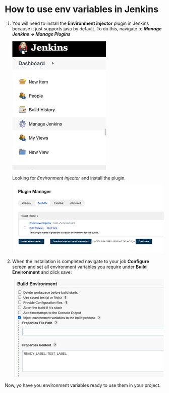 # How to use env variables in Jenkins

1. You will need to install the **Environment injector** plugin in Jenkins because it just supports java by default. ​​To do this, navigate to ***Manage Jenkins -> Manage Plugins***

    ![manage_jenkins](/images/11_manage_jenkins.png)

    Looking for *Environment injector* and install the plugin.

    ![manage_jenkins](/images/20_install_environment_plugin.png)

2. When the installation is completed navigate to your job **Configure** screen and set all environment variables you require under **Build Environment** and click save:

    ![manage_jenkins](/images/21_add_environment_var.png)

Now, yo have you environment variables ready to use them in your project.
